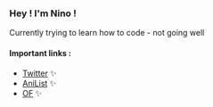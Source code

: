### Hey ! I'm Nino !

Currently trying to learn how to code - not going well

#### Important links : 
- [Twitter](https://twitter.com/Azral0n) ✨
- [AniList](https://anilist.co/user/nin7o/) ✨
- [OF](https://www.youtube.com/watch?v=dQw4w9WgXcQ) ✨


<!--
**nin7o/nin7o** is a ✨ _special_ ✨ repository because its `README.md` (this file) appears on your GitHub profile.

Here are some ideas to get you started:

- 🔭 I’m currently working on ...
- 🌱 I’m currently learning ...
- 👯 I’m looking to collaborate on ...
- 🤔 I’m looking for help with ...
- 💬 Ask me about ...
- 📫 How to reach me: ...
- 😄 Pronouns: ...
- ⚡ Fun fact: ...
-->
